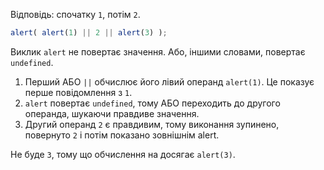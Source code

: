 Відповідь: спочатку `1`, потім `2`.

```js run
alert( alert(1) || 2 || alert(3) );
```

Виклик `alert` не повертає значення. Або, іншими словами, повертає `undefined`.

1. Перший АБО `||` обчислює його лівий операнд `alert(1)`. Це показує перше повідомлення з `1`.
2. `alert` повертає `undefined`, тому АБО переходить до другого операнда, шукаючи правдиве значення.
3. Другий операнд `2` є правдивим, тому виконання зупинено, повернуто `2` і потім показано зовнішнім alert.

Не буде `3`, тому що обчислення на досягає `alert(3)`.

